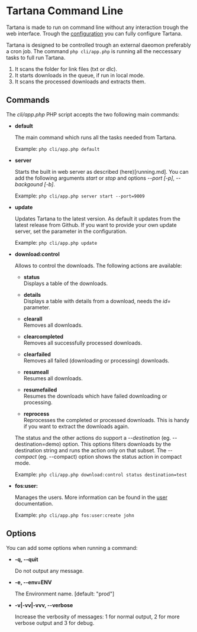 # Tartana Command Line

Tartana is made to run on command line without any interaction trough the web interface. Trough the [configuration](configuration.md) you can fully configure Tartana.

Tartana is designed to be controlled trough an external daeomon preferably a cron job. The command `php cli/app.php` is running all the neccessary tasks to full run Tartana.

1. It scans the folder for link files (txt or dlc).
2. It starts downloads in the queue, if run in local mode.
3. It scans the processed downloads and extracts them.

## Commands

The *cli/app.php* PHP script accepts the two following main commands:

- **default**

  The main command which runs all the tasks needed from Tartana.
  
  Example: `php cli/app.php default`

- **server**

  Starts the built in web server as described (here)[running.md]. You can add the following arguments *start* or *stop* and options *--port [-p]*, *--backgound [-b]*.
  
  Example: `php cli/app.php server start --port=9009`

- **update**

  Updates Tartana to the latest version. As default it updates from the latest release from Github. If you want to provide your own update server, set the parameter in the configuration.
  
  Example: `php cli/app.php update`

- **download:control**

  Allows to control the downloads. The following actions are available:

  - **status**<br/>Displays a table of the downloads.

  - **details**<br/>Displays a table with details from a download, needs the *id=* parameter.

  - **clearall**<br/>Removes all downloads.

  - **clearcompleted**<br/>Removes all successfully processed downloads.

  - **clearfailed**<br/>Removes all failed (downloading or processing) downloads.

  - **resumeall**<br/>Resumes all downloads.
    
  - **resumefailed**<br/>Resumes the downloads which have failed downloading or processing.

  - **reprocess**<br/>Reprocesses the completed or processed downloads. This is handy if you want to extract the downloads again.

  The status and the other actions do support a *--destination* (eg. --destination=demo) option. This options filters downloads by the destination string and runs the action only on that subset. The *--compact* (eg. --compact) option shows the status action in compact mode.

  Example: `php cli/app.php download:control status destination=test`

- **fos:user:**

  Manages the users. More information can be found in the [user](users.md) documentation.
  
  Example: `php cli/app.php fos:user:create john`

## Options
You can add some options when running a command:

- **-q, --quit**

  Do not output any message.
  
- **-e, --env=ENV**

  The Environment name. [default: "prod"]

- **-v|-vv|-vvv, --verbose**

  Increase the verbosity of messages: 1 for normal output, 2 for more verbose output and 3 for debug.